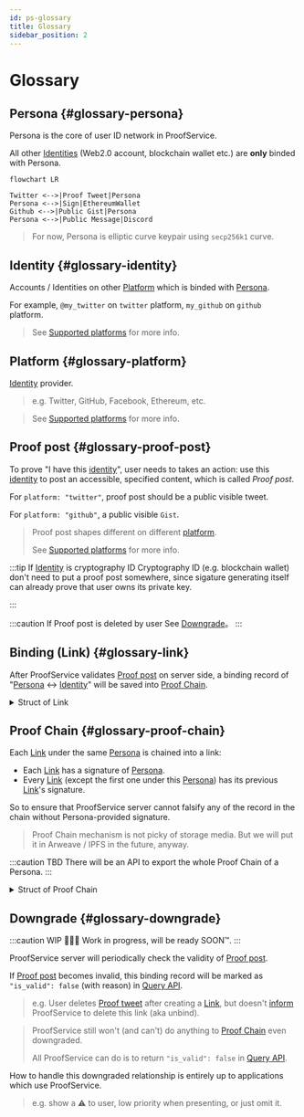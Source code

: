 ```yaml
---
id: ps-glossary
title: Glossary
sidebar_position: 2
---
```


# Glossary

## Persona {#glossary-persona}

Persona is the core of user ID network in ProofService.

All other [Identities](#glossary-identity) (Web2.0 account, blockchain wallet etc.) are **only**
binded with Persona.

```mermaid
flowchart LR

Twitter <-->|Proof Tweet|Persona
Persona <-->|Sign|EthereumWallet
Github <-->|Public Gist|Persona
Persona <-->|Public Message|Discord
```

> For now, Persona is elliptic curve keypair using `secp256k1` curve.

## Identity {#glossary-identity}

Accounts / Identities on other [Platform](#glossary-platform) which is
binded with [Persona](#glossary-persona).

For example, `@my_twitter` on `twitter` platform, `my_github` on `github` platform.

> See [Supported platforms](ps-platforms-supported) for more info.

## Platform {#glossary-platform}

[Identity](#glossary-identity) provider.

> e.g. Twitter, GitHub, Facebook, Ethereum, etc.

> See [Supported platforms](ps-platforms-supported) for more info.

## Proof post {#glossary-proof-post}

To prove "I have this [identity](#glossary-identity)", user needs to
takes an action: use this [identity](#glossary-identity) to post an
accessible, specified content, which is called *Proof post*.

For `platform: "twitter"`, proof post should be a public visible tweet.

For `platform: "github"`, a public visible `Gist`.

> Proof post shapes different on different [platform](#glossary-platform).
>
> See [Supported platforms](ps-platforms-supported) for more info.

:::tip If [Identity](#glossary-identity) is cryptography ID
Cryptography ID (e.g. blockchain wallet) don't need to put a proof
post somewhere, since sigature generating itself can already prove
that user owns its private key.

:::

:::caution If Proof post is deleted by user
See [Downgrade](#glossary-downgrade)。
:::

## Binding (Link) {#glossary-link}

After ProofService validates [Proof post](#glossary-proof-post) on
server side, a binding record of "[Persona](#glossary-persona) <->
[Identity](#glossary-identity)" will be saved into [Proof
Chain](#glossary-proof-chain).

<details>
<summary>Struct of Link</summary>

:::caution Note

Code below is only a reference of Link, not specific
implementation in ProofService or API structure.

:::

```typescript title="link.d.ts"
// assert(signature.match(/0x[a-f0-9]{144}/))
// Sample:
// 0x3046022100881328457aa312135c37e1ddf8a129717274ce3f389c176936f5cb44edf04fc4022100be183139154d108ce2e5d6ba16678b0dbeb3b7d70caac2b00b2dad8f81e87790
type Signature = string;

// All available chain modification actions
enum Action {
    Create = "create",
    Delete = "delete",
}

// All supported platforms,
enum Platform {
    Twitter = "twitter",
    Keybase = "keybase",
}

// Each link in the proof chain
interface Link {
    // If this is genesis link, leave it null; else, it equals
    // previous link's signature. Worked as a pointer.
    prev: Signature | null;
    action: Action;
    platform: Platform;
    identity: string;
    // if method === Method.Add, then it must be a string; else, left null
    proof_location: string | null;
    // UNIX timestamp (unit: second)
    created_at: number;
    // An UUID of this link, works as a global identifier.
    uuid: string;
    // Signature of this link made by persona.
    signature: Signature;
}
```

</details>

## Proof Chain {#glossary-proof-chain}

Each [Link](#glossary-link) under the same [Persona](#glossary-persona) is chained into a link:

- Each [Link](#glossary-link) has a signature of
  [Persona](#glossary-persona).
- Every [Link](#glossary-link) (except the first one under this
  [Persona](#glossary-persona)) has its previous
  [Link](#glossary-link)'s signature.

So to ensure that ProofService server cannot falsify any of the record
in the chain without Persona-provided signature.

> Proof Chain mechanism is not picky of storage media. But we will put
> it in Arweave / IPFS in the future, anyway.

:::caution TBD
There will be an API to export the whole Proof Chain of a Persona.
:::

<details>
<summary>Struct of Proof Chain</summary>

:::caution Note

Code below is only a reference of Proof Chain, not specific
implementation in ProofService or API structure.

:::

```typescript title="chain.d.ts"
const VERSION = "1";

// assert(public_key.match(/^0x[a-f0-9]{130}$/))
// Sample:
// 0x0428b73a2b67a88a47edb15bed5c73a199e24287bb12997c54239e9e6815e24a3032a502d58afe3f36a54f2f7606022907f358d0dd58939cffa0a845c5043ce038
type PublicKey = string;

interface Chain {
    version: VERSION;
    persona: {
        public_key: PublicKey,
        curve: "secp256k1",
    };
    // See definition of `Link` above.
    links: Link[];
}
```

</details>


## Downgrade {#glossary-downgrade}

:::caution WIP
👷‍♀️👷 Work in progress, will be ready SOON™️.
:::

ProofService server will periodically check the validity of [Proof post](#glossary-proof-post).

If [Proof post](#glossary-proof-post) becomes invalid, this binding
record will be marked as `"is_valid": false` (with reason) in
[Query API](api#proof-query).

> e.g. User deletes [Proof tweet](#glossary-proof-post) after creating
> a [Link](#glossary-link), but doesn't [inform](api#proof-add)
> ProofService to delete this link (aka unbind).

> ProofService still won't (and can't) do anything to [Proof
> Chain](#glossary-proof-chain) even downgraded.
>
> All ProofService can do is to return `"is_valid": false` in [Query
> API](api#proof-query).

How to handle this downgraded relationship is entirely up to applications which use ProofService.

> e.g. show a ⚠️ to user, low priority when presenting, or just omit it.
